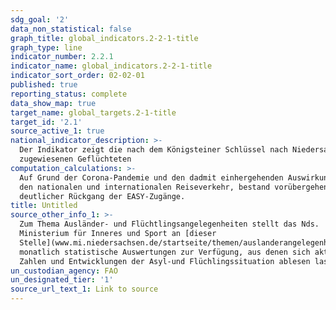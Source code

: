 ```yaml
---
sdg_goal: '2'
data_non_statistical: false
graph_title: global_indicators.2-2-1-title
graph_type: line
indicator_number: 2.2.1
indicator_name: global_indicators.2-2-1-title
indicator_sort_order: 02-02-01
published: true
reporting_status: complete
data_show_map: true
target_name: global_targets.2-1-title
target_id: '2.1'
source_active_1: true
national_indicator_description: >-
  Der Indikator zeigt die nach dem Königsteiner Schlüssel nach Niedersachsen
  zugewiesenen Geflüchteten
computation_calculations: >-
  Auf Grund der Corona-Pandemie und den dadmit einhergehenden Auswirkungen auf
  den nationalen und internationalen Reiseverkehr, bestand vorübergehend ein
  deutlicher Rückgang der EASY-Zugänge.
title: Untitled
source_other_info_1: >-
  Zum Thema Ausländer- und Flüchtlingsangelegenheiten stellt das Nds.
  Ministerium für Inneres und Sport an [dieser
  Stelle](www.mi.niedersachsen.de/startseite/themen/auslanderangelegenheiten/zahlen_daten_fakten/statistische_daten/lagebilder-zu-fluechlings--und-auslaenderangelegenheiten-164283.html)
  monatlich statistische Auswertungen zur Verfügung, aus denen sich aktuelle
  Zahlen und Entwicklungen der Asyl-und Flüchlingssituation ablesen lassen.
un_custodian_agency: FAO
un_designated_tier: '1'
source_url_text_1: Link to source
---
```

